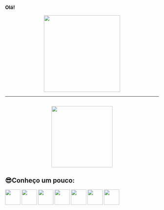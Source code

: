 ### Olá!

<div align="center">

  <img height="250px" src="https://github-readme-stats.vercel.app/api?username=joaolucenalima&show_icons=true&theme=nord&include_all_commits=true&count_private=true&locale=pt-br"/>
  
  <br>
  <hr>
  <br>
  
  <img height="200px" src="https://github-readme-stats.vercel.app/api/top-langs/?username=joaolucenalima&langs_count=6&layout=compact&theme=nord"/>

</div>


<div>

  <h2>😎Conheço um pouco:</h2>

  <img height="50px" width="50px" src="https://cdn.jsdelivr.net/gh/devicons/devicon/icons/html5/html5-original.svg" />
  <img height="50px" width="50px" src="https://cdn.jsdelivr.net/gh/devicons/devicon/icons/css3/css3-original.svg" />
  <img height="50px" width="50px" src="https://cdn.jsdelivr.net/gh/devicons/devicon/icons/javascript/javascript-original.svg" />
  <img height="50px" width="50px" src="https://cdn.jsdelivr.net/gh/devicons/devicon/icons/react/react-original.svg" />
  <img height="50px" width="50px" src="https://cdn.jsdelivr.net/gh/devicons/devicon/icons/nextjs/nextjs-original.svg" />
  <img height="50px" width="50px" src="https://cdn.jsdelivr.net/gh/devicons/devicon/icons/php/php-original.svg" />
  <img height="50px" width="50px" src="https://cdn.jsdelivr.net/gh/devicons/devicon/icons/csharp/csharp-original.svg" />

</div>
